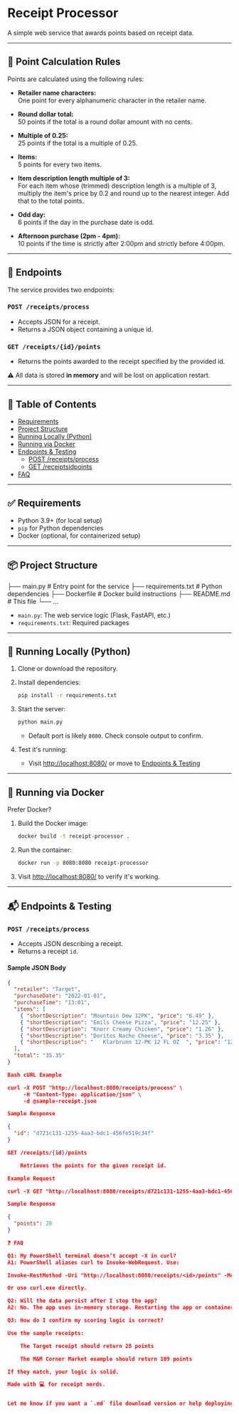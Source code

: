 # Receipt Processor

A simple web service that awards points based on receipt data.

---

## 🧮 Point Calculation Rules

Points are calculated using the following rules:

- **Retailer name characters:**  
  One point for every alphanumeric character in the retailer name.

- **Round dollar total:**  
  50 points if the total is a round dollar amount with no cents.

- **Multiple of 0.25:**  
  25 points if the total is a multiple of 0.25.

- **Items:**  
  5 points for every two items.

- **Item description length multiple of 3:**  
  For each item whose (trimmed) description length is a multiple of 3, multiply the item's price by 0.2 and round up to the nearest integer. Add that to the total points.

- **Odd day:**  
  6 points if the day in the purchase date is odd.

- **Afternoon purchase (2pm - 4pm):**  
  10 points if the time is strictly after 2:00pm and strictly before 4:00pm.

---

## 🔌 Endpoints

The service provides two endpoints:

### `POST /receipts/process`

- Accepts JSON for a receipt.
- Returns a JSON object containing a unique id.

### `GET /receipts/{id}/points`

- Returns the points awarded to the receipt specified by the provided id.

⚠️ All data is stored **in memory** and will be lost on application restart.

---

## 📁 Table of Contents

- [Requirements](#requirements)  
- [Project Structure](#project-structure)  
- [Running Locally (Python)](#running-locally-python)  
- [Running via Docker](#running-via-docker)  
- [Endpoints & Testing](#endpoints--testing)  
  - [POST /receipts/process](#post-receiptsprocess)  
  - [GET /receiptsidpoints](#get-receiptsidpoints)  
- [FAQ](#faq)

---

## ✅ Requirements

- Python 3.9+ (for local setup)
- `pip` for Python dependencies
- Docker (optional, for containerized setup)

---

## 📦 Project Structure

├── main.py # Entry point for the service
├── requirements.txt # Python dependencies
├── Dockerfile # Docker build instructions
├── README.md # This file
└── ...


- `main.py`: The web service logic (Flask, FastAPI, etc.)
- `requirements.txt`: Required packages

---

## 🚀 Running Locally (Python)

1. Clone or download the repository.

2. Install dependencies:

    ```bash
    pip install -r requirements.txt
    ```

3. Start the server:

    ```bash
    python main.py
    ```

    - Default port is likely `8080`. Check console output to confirm.

4. Test it's running:

    - Visit [http://localhost:8080/](http://localhost:8080/) or move to [Endpoints & Testing](#endpoints--testing)

---

## 🐳 Running via Docker

Prefer Docker?

1. Build the Docker image:

    ```bash
    docker build -t receipt-processor .
    ```

2. Run the container:

    ```bash
    docker run -p 8080:8080 receipt-processor
    ```

3. Visit [http://localhost:8080/](http://localhost:8080/) to verify it's working.

---

## 📬 Endpoints & Testing

### `POST /receipts/process`

- Accepts JSON describing a receipt.
- Returns a receipt `id`.

#### Sample JSON Body

```json
{
  "retailer": "Target",
  "purchaseDate": "2022-01-01",
  "purchaseTime": "13:01",
  "items": [
    { "shortDescription": "Mountain Dew 12PK", "price": "6.49" },
    { "shortDescription": "Emils Cheese Pizza", "price": "12.25" },
    { "shortDescription": "Knorr Creamy Chicken", "price": "1.26" },
    { "shortDescription": "Doritos Nacho Cheese", "price": "3.35" },
    { "shortDescription": "   Klarbrunn 12-PK 12 FL OZ  ", "price": "12.00" }
  ],
  "total": "35.35"
}

Bash cURL Example

curl -X POST "http://localhost:8080/receipts/process" \
     -H "Content-Type: application/json" \
     -d @sample-receipt.json

Sample Response

{
  "id": "d721c131-1255-4aa3-bdc1-456fe519c34f"
}

GET /receipts/{id}/points

    Retrieves the points for the given receipt id.

Example Request

curl -X GET "http://localhost:8080/receipts/d721c131-1255-4aa3-bdc1-456fe519c34f/points"

Sample Response

{
  "points": 28
}

❓ FAQ

Q1: My PowerShell terminal doesn’t accept -X in curl?
A1: PowerShell aliases curl to Invoke-WebRequest. Use:

Invoke-RestMethod -Uri "http://localhost:8080/receipts/<id>/points" -Method GET

Or use curl.exe directly.

Q2: Will the data persist after I stop the app?
A2: No. The app uses in-memory storage. Restarting the app or container will clear the data.

Q3: How do I confirm my scoring logic is correct?

Use the sample receipts:

    The Target receipt should return 28 points

    The M&M Corner Market example should return 109 points

If they match, your logic is solid.

Made with 💻 for receipt nerds.


Let me know if you want a `.md` file download version or help deploying it live!